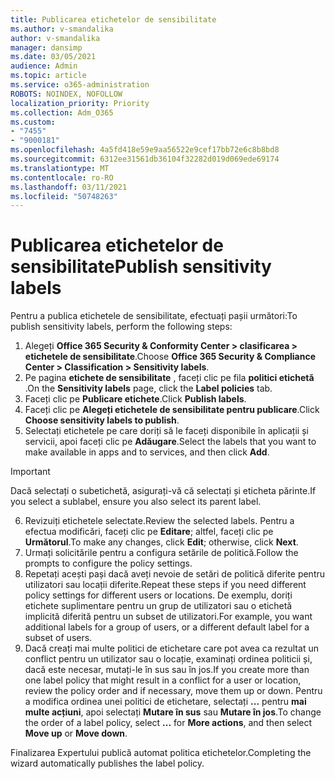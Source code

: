 ```yaml
---
title: Publicarea etichetelor de sensibilitate
ms.author: v-smandalika
author: v-smandalika
manager: dansimp
ms.date: 03/05/2021
audience: Admin
ms.topic: article
ms.service: o365-administration
ROBOTS: NOINDEX, NOFOLLOW
localization_priority: Priority
ms.collection: Adm_O365
ms.custom:
- "7455"
- "9000181"
ms.openlocfilehash: 4a5fd418e59e9aa56522e9cef17bb72e6c8b8bd8
ms.sourcegitcommit: 6312ee31561db36104f32282d019d069ede69174
ms.translationtype: MT
ms.contentlocale: ro-RO
ms.lasthandoff: 03/11/2021
ms.locfileid: "50748263"
---
```

# <a name="publish-sensitivity-labels"></a><span data-ttu-id="55cb5-102">Publicarea etichetelor de sensibilitate</span><span class="sxs-lookup"><span data-stu-id="55cb5-102">Publish sensitivity labels</span></span>

<span data-ttu-id="55cb5-103">Pentru a publica etichetele de sensibilitate, efectuați pașii următori:</span><span class="sxs-lookup"><span data-stu-id="55cb5-103">To publish sensitivity labels, perform the following steps:</span></span>

1. <span data-ttu-id="55cb5-104">Alegeți **Office 365 Security & Conformity Center > clasificarea > etichetele de sensibilitate**.</span><span class="sxs-lookup"><span data-stu-id="55cb5-104">Choose **Office 365 Security & Compliance Center > Classification > Sensitivity labels**.</span></span>
2. <span data-ttu-id="55cb5-105">Pe pagina **etichete de sensibilitate** , faceți clic pe fila **politici etichetă** .</span><span class="sxs-lookup"><span data-stu-id="55cb5-105">On the **Sensitivity labels** page, click the **Label policies** tab.</span></span>
3. <span data-ttu-id="55cb5-106">Faceți clic pe **Publicare etichete**.</span><span class="sxs-lookup"><span data-stu-id="55cb5-106">Click **Publish labels**.</span></span>
4. <span data-ttu-id="55cb5-107">Faceți clic pe **Alegeți etichetele de sensibilitate pentru publicare**.</span><span class="sxs-lookup"><span data-stu-id="55cb5-107">Click **Choose sensitivity labels to publish**.</span></span> 
5. <span data-ttu-id="55cb5-108">Selectați etichetele pe care doriți să le faceți disponibile în aplicații și servicii, apoi faceți clic pe **Adăugare**.</span><span class="sxs-lookup"><span data-stu-id="55cb5-108">Select the labels that you want to make available in apps and to services, and then click **Add**.</span></span>
> [!IMPORTANT]
> <span data-ttu-id="55cb5-109">Dacă selectați o subetichetă, asigurați-vă că selectați și eticheta părinte.</span><span class="sxs-lookup"><span data-stu-id="55cb5-109">If you select a sublabel, ensure you also select its parent label.</span></span>
6. <span data-ttu-id="55cb5-110">Revizuiți etichetele selectate.</span><span class="sxs-lookup"><span data-stu-id="55cb5-110">Review the selected labels.</span></span> <span data-ttu-id="55cb5-111">Pentru a efectua modificări, faceți clic pe **Editare**; altfel, faceți clic pe **Următorul**.</span><span class="sxs-lookup"><span data-stu-id="55cb5-111">To make any changes, click **Edit**; otherwise, click **Next**.</span></span>
7. <span data-ttu-id="55cb5-112">Urmați solicitările pentru a configura setările de politică.</span><span class="sxs-lookup"><span data-stu-id="55cb5-112">Follow the prompts to configure the policy settings.</span></span>
8. <span data-ttu-id="55cb5-113">Repetați acești pași dacă aveți nevoie de setări de politică diferite pentru utilizatori sau locații diferite.</span><span class="sxs-lookup"><span data-stu-id="55cb5-113">Repeat these steps if you need different policy settings for different users or locations.</span></span> <span data-ttu-id="55cb5-114">De exemplu, doriți etichete suplimentare pentru un grup de utilizatori sau o etichetă implicită diferită pentru un subset de utilizatori.</span><span class="sxs-lookup"><span data-stu-id="55cb5-114">For example, you want additional labels for a group of users, or a different default label for a subset of users.</span></span>
9. <span data-ttu-id="55cb5-115">Dacă creați mai multe politici de etichetare care pot avea ca rezultat un conflict pentru un utilizator sau o locație, examinați ordinea politicii și, dacă este necesar, mutați-le în sus sau în jos.</span><span class="sxs-lookup"><span data-stu-id="55cb5-115">If you create more than one label policy that might result in a conflict for a user or location, review the policy order and if necessary, move them up or down.</span></span> <span data-ttu-id="55cb5-116">Pentru a modifica ordinea unei politici de etichetare, selectați **...** pentru **mai multe acțiuni**, apoi selectați **Mutare în sus** sau **Mutare în jos**.</span><span class="sxs-lookup"><span data-stu-id="55cb5-116">To change the order of a label policy, select **...** for **More actions**, and then select **Move up** or **Move down**.</span></span>

<span data-ttu-id="55cb5-117">Finalizarea Expertului publică automat politica etichetelor.</span><span class="sxs-lookup"><span data-stu-id="55cb5-117">Completing the wizard automatically publishes the label policy.</span></span>

